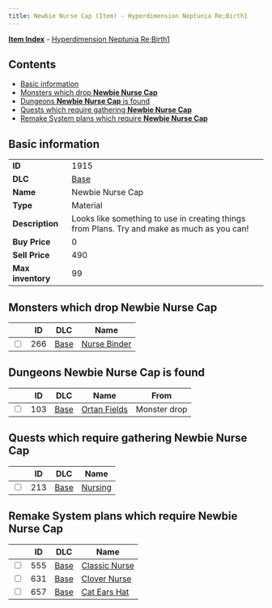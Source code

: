 ```yaml
---
title: Newbie Nurse Cap (Item) - Hyperdimension Neptunia Re;Birth1
---
```


[**Item Index**](/neptunia/rb1/item/index.html) - [Hyperdimension Neptunia Re;Birth1](/neptunia/rb1)

## Contents

- [Basic information](#basic-information)
- [Monsters which drop **Newbie Nurse Cap**](#monsters-which-drop-newbie-nurse-cap)
- [Dungeons **Newbie Nurse Cap** is found](#dungeons-newbie-nurse-cap-is-found)
- [Quests which require gathering **Newbie Nurse Cap**](#quests-which-require-gathering-newbie-nurse-cap)
- [Remake System plans which require **Newbie Nurse Cap**](#remake-system-plans-which-require-newbie-nurse-cap)

## Basic information

|   |   |
| -- | -- |
| **ID** | 1915 |
| **DLC** | [Base](/neptunia/rb1/dlc/1-base.html) |
| **Name** | Newbie Nurse Cap |
| **Type** | Material |
| **Description** | Looks like something to use in creating things from Plans. Try and make as much as you can! |
| **Buy Price** | 0 |
| **Sell Price** | 490 |
| **Max inventory** | 99 |


## Monsters which drop **Newbie Nurse Cap**

|    | ID | DLC | Name |
| -- | -- | --- | ---- |
| <input type="checkbox" id="rb1-monster-1-266" class="trackbox" /> | 266 | [Base](/neptunia/rb1/dlc/1-base.html) | [Nurse Binder](/neptunia/rb1/monster/1-266-nurse-binder.html) |


## Dungeons **Newbie Nurse Cap** is found

|    | ID | DLC | Name | From |
| -- | -- | --- | ---- | ---- |
| <input type="checkbox" id="rb1-dungeon-1-103" class="trackbox" /> | 103 | [Base](/neptunia/rb1/dlc/1-base.html) | [Ortan Fields](/neptunia/rb1/dungeon/1-103-ortan-fields.html) | Monster drop |


## Quests which require gathering **Newbie Nurse Cap**

|    | ID | DLC | Name |
| -- | -- | --- | ---- |
| <input type="checkbox" id="rb1-quest-1-213" class="trackbox" /> | 213 | [Base](/neptunia/rb1/dlc/1-base.html) | [Nursing](/neptunia/rb1/quest/1-213-nursing.html) |


## Remake System plans which require **Newbie Nurse Cap**

|    | ID | DLC | Name |
| -- | -- | --- | ---- |
| <input type="checkbox" id="rb1-quest-1-555" class="trackbox" /> | 555 | [Base](/neptunia/rb1/dlc/1-base.html) | [Classic Nurse](/neptunia/rb1/quest/1-555-classic-nurse.html) |
| <input type="checkbox" id="rb1-quest-1-631" class="trackbox" /> | 631 | [Base](/neptunia/rb1/dlc/1-base.html) | [Clover Nurse](/neptunia/rb1/quest/1-631-clover-nurse.html) |
| <input type="checkbox" id="rb1-quest-1-657" class="trackbox" /> | 657 | [Base](/neptunia/rb1/dlc/1-base.html) | [Cat Ears Hat](/neptunia/rb1/quest/1-657-cat-ears-hat.html) |
